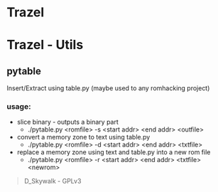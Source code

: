 Trazel
======

# Trazel - Utils

## pytable 
Insert/Extract using table.py (maybe used to any romhacking project)

### usage:
- slice binary - outputs a binary part
   * ./pytable.py &lt;romfile&gt; -s &lt;start addr&gt; &lt;end addr&gt; &lt;outfile&gt; 
- convert a memory zone to text using table.py
   * ./pytable.py &lt;romfile&gt; -d &lt;start addr&gt; &lt;end addr&gt; &lt;txtfile&gt; 
- replace a memory zone using text and table.py into a new rom file
   * ./pytable.py &lt;romfile&gt; -r &lt;start addr&gt; &lt;end addr&gt; &lt;txtfile&gt; &lt;newrom&gt;


 > D_Skywalk - GPLv3

